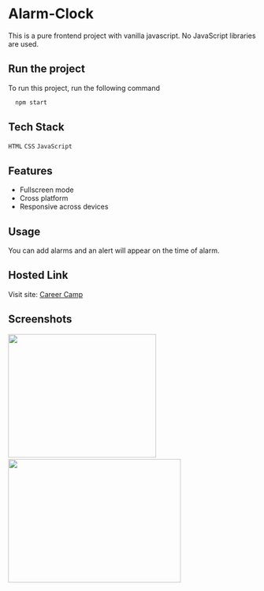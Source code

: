 # Alarm-Clock

This is a pure frontend project with vanilla javascript. No JavaScript libraries are used.


## Run the project

To run this project, run the following command

```bash
  npm start
```


## Tech Stack

 `HTML` `CSS` `JavaScript`


## Features

- Fullscreen mode
- Cross platform
- Responsive across devices


## Usage

You can add alarms and an alert will appear on the time of alarm.

## Hosted Link

Visit site: [Career Camp](https://career-camp.onrender.com) 

## Screenshots

<img src="https://user-images.githubusercontent.com/114740896/204841092-527966d7-488d-4d32-977d-55b01d5e3d2f.png" width="300" height="250">&ensp; <img src="https://user-images.githubusercontent.com/114740896/204841427-7246e93a-2eff-4d6a-a01d-2a508d59e5e4.png" width="350" height="250">


